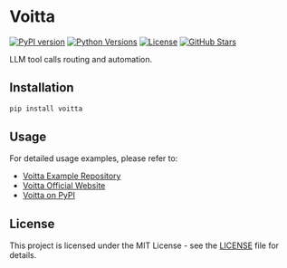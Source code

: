# Voitta

[![PyPI version](https://img.shields.io/pypi/v/voitta.svg)](https://pypi.org/project/voitta/)
[![Python Versions](https://img.shields.io/pypi/pyversions/voitta.svg)](https://pypi.org/project/voitta/)
[![License](https://img.shields.io/github/license/voitta-ai/voitta)](https://github.com/voitta-ai/voitta/blob/main/LICENSE)
[![GitHub Stars](https://img.shields.io/github/stars/voitta-ai/voitta.svg)](https://github.com/voitta-ai/voitta/stargazers)

<!-- These badges will appear on both GitHub and PyPI pages since this README is used as the long description for PyPI -->

LLM tool calls routing and automation.

## Installation

```bash
pip install voitta
```

## Usage

For detailed usage examples, please refer to:
- [Voitta Example Repository](https://github.com/voitta-ai/voitta-example)
- [Voitta Official Website](https://voitta.com)
- [Voitta on PyPI](https://pypi.org/project/voitta/)

## License

This project is licensed under the MIT License - see the [LICENSE](LICENSE) file for details.
